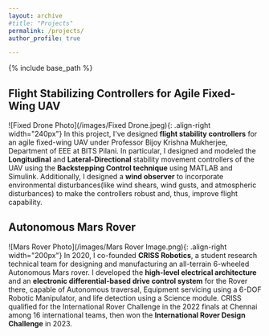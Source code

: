 ```yaml
---
layout: archive
#title: "Projects"
permalink: /projects/
author_profile: true

---
```


{% include base_path %}

Flight Stabilizing Controllers for Agile Fixed-Wing UAV
------
![Fixed Drone Photo](/images/Fixed Drone.jpeg){: .align-right width="240px"}
In this project, I've designed **flight stability controllers** for an agile fixed-wing UAV under Professor Bijoy Krishna Mukherjee, Department of EEE at BITS Pilani. In particular, I designed and modeled the **Longitudinal** and **Lateral-Directional** stability movement controllers of the UAV using the **Backstepping Control technique** using MATLAB and Simulink. Additionally, I designed a **wind observer** to incorporate environmental disturbances(like wind shears, wind gusts, and atmospheric disturbances) to make the controllers robust and, thus, improve flight capability.

Autonomous Mars Rover
---
![Mars Rover Photo](/images/Mars Rover Image.png){: .align-right width="200px"}
In 2020, I co-founded **CRISS Robotics**, a student research technical team for designing and manufacturing an all-terrain 6-wheeled Autonomous Mars rover. I developed the **high-level electrical architecture** and an **electronic differential-based drive control system** for the Rover there, capable of Autonomous traversal, Equipment servicing using a 6-DOF Robotic Manipulator, and life detection using a Science module. CRISS qualified for the International Rover Challenge in the 2022 finals at Chennai among 16 international teams, then won the **International Rover Design Challenge** in 2023.
